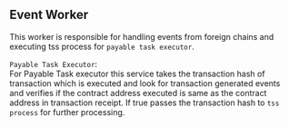 ## **Event Worker**

This worker is responsible for handling events from foreign chains and executing tss process for `payable task executor`.

`Payable Task Executor`: <br/>
    For Payable Task executor this service takes the transaction hash of transaction which is executed and look for transaction generated events and verifies if the contract address executed is same as the contract address in transaction receipt. If true passes the transaction hash to `tss process` for further processing.


